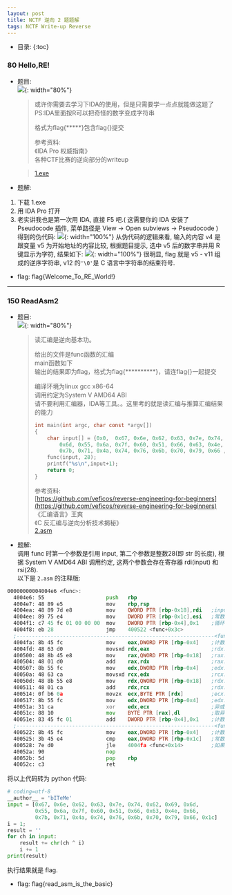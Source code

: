 ```yaml
---
layout: post
title: NCTF 逆向 2 题题解
tags: NCTF Write-up Reverse
---
```


* 目录: 
{:toc}

### 80 Hello,RE! 
* 题目:  
![](http://r.photo.store.qq.com/psb?/V11aPCg53lyBwf/6CHnnS2dNAzvHuf8a96kk2J9QBQfzdbMUUXzIp6BzJU!/r/dOUAAAAAAAAA){: width="80%"}

	> 或许你需要去学习下IDA的使用，但是只需要学一点点就能做这题了  
	> PS:IDA里面按R可以把奇怪的数字变成字符串  
	> 
	> 格式为flag{*****}包含flag{}提交  
	> 
	> 参考资料:   
	> 《IDA Pro 权威指南》  
	> 各种CTF比赛的逆向部分的writeup   

	> [1.exe](http://ctf.nuptzj.cn/static/uploads/0b562710385edcf655dfa0ae65c69592/1.exe)  

* 题解: 
1. 下载 1.exe
2. 用 IDA Pro 打开
3. 老实讲我也是第一次用 IDA, 直接 F5 吧.( 这需要你的 IDA 安装了 Pseudocode 插件, 菜单路径是 View -> Open subviews -> Pseudocode )  
得到的伪代码: 
![](http://r.photo.store.qq.com/psb?/V11aPCg53lyBwf/hSdFnCnHePH7KEIhGmhd20GdN84a55BrVdSLs7nP8Tg!/r/dG8BAAAAAAAA){: width="100%"}
从伪代码的逻辑来看, 输入的内容 v4 是跟变量 v5 为开始地址的内容比较, 根据题目提示, 选中 v5 后的数字串并用 R 键显示为字符, 结果如下: 
![](http://r.photo.store.qq.com/psb?/V11aPCg53lyBwf/YxiPhDHhLr9rT3zS.*636Ke8nXcFHHN52Cv1Ios5p3s!/r/dI8AAAAAAAAA){: width="100%"} 
很明显, flag 就是 v5 - v11 组成的逆序字符串, v12 的`'\0'`是 C 语言中字符串的结束符号. 

* flag: flag{Welcome_To_RE_World!}
<hr>

### 150 ReadAsm2
* 题目:  
![](http://r.photo.store.qq.com/psb?/V11aPCg53lyBwf/mT.1zeADIzpI0LL6s1h.lkS0wq*.8FCDAP1xBRnZn4c!/r/dN8AAAAAAAAA){: width="80%"}

	> 读汇编是逆向基本功。  
	>   
	> 给出的文件是func函数的汇编  
	> main函数如下  
	> 输出的结果即为flag，格式为flag{**********}，请连flag{}一起提交
	>  
	> 编译环境为linux gcc x86-64  
	> 调用约定为System V AMD64 ABI  
	> 请不要利用汇编器，IDA等工具。。这里考的就是读汇编与推算汇编结果的能力 
	>  
	> ```c 
	> int main(int argc, char const *argv[])  
	> {  
	>     char input[] = {0x0,  0x67, 0x6e, 0x62, 0x63, 0x7e, 0x74, 0x62, 0x69, 
	>         0x6d, 0x55, 0x6a, 0x7f, 0x60, 0x51, 0x66, 0x63, 0x4e, 0x66,    
	>         0x7b, 0x71, 0x4a, 0x74, 0x76, 0x6b, 0x70, 0x79, 0x66 , 0x1c};    
	>     func(input, 28);  
	>     printf("%s\n",input+1);  
	>     return 0;  
	> }
	> ```
	>  
	> 参考资料:  
	> [https://github.com/veficos/reverse-engineering-for-beginners](https://github.com/veficos/reverse-engineering-for-beginners)  
	> 《汇编语言》王爽  
	> 《C 反汇编与逆向分析技术揭秘》  
	> [2.asm](http://ctf.nuptzj.cn/static/uploads/a480ff52cdbc70bd1443763f27f35279/2.asm)  

* 题解:  
调用 func 时第一个参数是引用 input, 第二个参数是整数28(即 str 的长度), 根据 System V AMD64 ABI 调用约定, 这两个参数会存在寄存器 rdi(input) 和 rsi(28).  
以下是 `2.asm` 的注释版: 

```asm  
00000000004004e6 <func>:
  4004e6: 55                    push   rbp
  4004e7: 48 89 e5              mov    rbp,rsp
  4004ea: 48 89 7d e8           mov    QWORD PTR [rbp-0x18],rdi   ;input
  4004ee: 89 75 e4              mov    DWORD PTR [rbp-0x1c],esi   ;常数 28
  4004f1: c7 45 fc 01 00 00 00  mov    DWORD PTR [rbp-0x4],0x1    ;循环计数器 i 初始化 1
  4004f8: eb 28                 jmp    400522 <func+0x3c>
  ;----------------------------------------------------------------<func+0x14>
  4004fa: 8b 45 fc              mov    eax,DWORD PTR [rbp-0x4]    ;计数器 i
  4004fd: 48 63 d0              movsxd rdx,eax                    ;rdx:i
  400500: 48 8b 45 e8           mov    rax,QWORD PTR [rbp-0x18]   ;rax:input
  400504: 48 01 d0              add    rax,rdx                    ;rax:input+i 指针指向第 i 个字符
  400507: 8b 55 fc              mov    edx,DWORD PTR [rbp-0x4]    ;edx:i
  40050a: 48 63 ca              movsxd rcx,edx                    ;rcx:i
  40050d: 48 8b 55 e8           mov    rdx,QWORD PTR [rbp-0x18]   ;rdx:input
  400511: 48 01 ca              add    rdx,rcx                    ;rdx:input+i 指针指向第 i 个字符
  400514: 0f b6 0a              movzx  ecx,BYTE PTR [rdx]         ;ecx:取 rdx 低 8 位, 前面补零
  400517: 8b 55 fc              mov    edx,DWORD PTR [rbp-0x4]    ;edx:i 
  40051a: 31 ca                 xor    edx,ecx                    ;异或 edx,ecx
  40051c: 88 10                 mov    BYTE PTR [rax],dl          ;取异或结果低 8 位存到 input[i]
  40051e: 83 45 fc 01           add    DWORD PTR [rbp-0x4],0x1    ;计数器 i++
  ;----------------------------------------------------------------<func+0x3c>
  400522: 8b 45 fc              mov    eax,DWORD PTR [rbp-0x4]    ;计数器
  400525: 3b 45 e4              cmp    eax,DWORD PTR [rbp-0x1c]   ;常数 28
  400528: 7e d0                 jle    4004fa <func+0x14>         ;如果计数器小于 28, 就继续循环
  40052a: 90                    nop
  40052b: 5d                    pop    rbp
  40052c: c3                    ret
```
将以上代码转为 python 代码:

```python
# coding=utf-8
__author__ = 'bITeMe'
input = [0x67, 0x6e, 0x62, 0x63, 0x7e, 0x74, 0x62, 0x69, 0x6d,
         0x55, 0x6a, 0x7f, 0x60, 0x51, 0x66, 0x63, 0x4e, 0x66,
         0x7b, 0x71, 0x4a, 0x74, 0x76, 0x6b, 0x70, 0x79, 0x66, 0x1c]
i = 1;
result = ''
for ch in input:
    result += chr(ch ^ i)
    i += 1
print(result)
```
执行结果就是 flag.  

* flag: flag{read_asm_is_the_basic} 